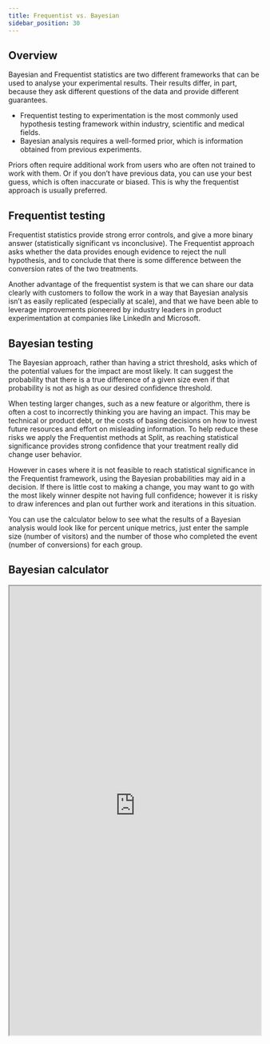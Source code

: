 ```yaml
---
title: Frequentist vs. Bayesian
sidebar_position: 30
---
```


## Overview

Bayesian and Frequentist statistics are two different frameworks that can be used to analyse your experimental results. Their results differ, in part, because they ask different questions of the data and provide different guarantees.

* Frequentist testing to experimentation is the most commonly used hypothesis testing framework within industry, scientific and medical fields. 
* Bayesian analysis requires a well-formed prior, which is information obtained from previous experiments. 

Priors often require additional work from users who are often not trained to work with them. Or if you don’t have previous data, you can use your best guess, which is often inaccurate or biased. This is why the frequentist approach is usually preferred. 

## Frequentist testing

Frequentist statistics provide strong error controls, and give a more binary answer (statistically significant vs inconclusive). The Frequentist approach asks whether the data provides enough evidence to reject the null hypothesis, and to conclude that there is some difference between the conversion rates of the two treatments.

Another advantage of the frequentist system is that we can share our data clearly with customers to follow the work in a way that Bayesian analysis isn’t as easily replicated (especially at scale), and that we have been able to leverage improvements pioneered by industry leaders in product experimentation at companies like LinkedIn and Microsoft. 

## Bayesian testing
 
The Bayesian approach, rather than having a strict threshold, asks which of the potential values for the impact are most likely. It can suggest the probability that there is a true difference of a given size even if that probability is not as high as our desired confidence threshold.
 
When testing larger changes, such as a new feature or algorithm, there is often a cost to incorrectly thinking you are having an impact. This may be technical or product debt, or the costs of basing decisions on how to invest future resources and effort on misleading information. To help reduce these risks we apply the Frequentist methods at Split, as reaching statistical significance provides strong confidence that your treatment really did change user behavior.
 
However in cases where it is not feasible to reach statistical significance in the Frequentist framework, using the Bayesian probabilities may aid in a decision. If there is little cost to making a change, you may want to go with the most likely winner despite not having full confidence; however it is risky to draw inferences and plan out further work and iterations in this situation.
 
You can use the calculator below to see what the results of a Bayesian analysis would look like for percent unique metrics, just enter the sample size (number of visitors) and the number of those who completed the event (number of conversions) for each group. 

## Bayesian calculator

<iframe
  src="https://split-srm-calc.herokuapp.com/"
  width="100%"
  height="900"
  style={{
    border: '1px solid #ccc',
    borderRadius: '8px',
  }}
  loading="lazy"
/>